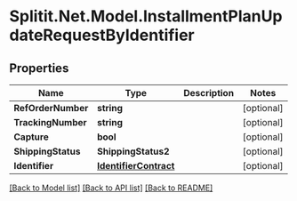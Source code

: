 
# Splitit.Net.Model.InstallmentPlanUpdateRequestByIdentifier

## Properties

Name | Type | Description | Notes
------------ | ------------- | ------------- | -------------
**RefOrderNumber** | **string** |  | [optional] 
**TrackingNumber** | **string** |  | [optional] 
**Capture** | **bool** |  | [optional] 
**ShippingStatus** | **ShippingStatus2** |  | [optional] 
**Identifier** | [**IdentifierContract**](IdentifierContract.md) |  | [optional] 

[[Back to Model list]](../README.md#documentation-for-models)
[[Back to API list]](../README.md#documentation-for-api-endpoints)
[[Back to README]](../README.md)

